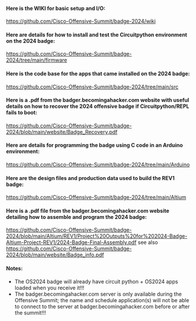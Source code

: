 #### Here is the WIKI for basic setup and I/O:

https://github.com/Cisco-Offensive-Summit/badge-2024/wiki

#### Here are details for how to install and test the Circuitpython environment on the 2024 badge:  

https://github.com/Cisco-Offensive-Summit/badge-2024/tree/main/firmware

#### Here is the code base for the apps that came installed on the 2024 badge:  

https://github.com/Cisco-Offensive-Summit/badge-2024/tree/main/src

#### Here is a .pdf from the badger.becomingahacker.com website with useful details on how to recover the 2024 offensive badge if Circuitpython/REPL fails to boot:    

https://github.com/Cisco-Offensive-Summit/badge-2024/blob/main/website/Badge_Recovery.pdf   

#### Here are details for programming the badge using C code in an Arduino environment:  

https://github.com/Cisco-Offensive-Summit/badge-2024/tree/main/Arduino

#### Here are the design files and production data used to build the REV1 badge:  

https://github.com/Cisco-Offensive-Summit/badge-2024/tree/main/Altium  

#### Here is a .pdf file from the badger.becomingahacker.com website detailing how to assemble and program the 2024 badge:  

https://github.com/Cisco-Offensive-Summit/badge-2024/blob/main/Altium/REV1/Project%20Outputs%20for%202024-Badge-Altium-Project-REV1/2024-Badge-Final-Assembly.pdf
see also https://github.com/Cisco-Offensive-Summit/badge-2024/blob/main/website/Badge_info.pdf  

#### Notes:
* The OS2024 badge will already have circuit python + OS2024 apps loaded when you receive it!!!   
* The badger.becomingahacker.com server is only available during the Offensive Summit; the name and schedule application(s) will not be able to connect to the server at badger.becomingahacker.com before or after the summit!!!    
 



